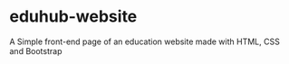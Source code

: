# eduhub-website


A Simple front-end page of an education website made with HTML, CSS and Bootstrap
